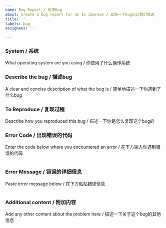```yaml
---
name: Bug Report / 反馈Bug
about: Create a bug report for us to improve / 反馈一个bug以让我们改进
title: ''
labels: bug
assignees: ''

---
```


### System / 系统
What operating system are you using / 你使用了什么操作系统

### Describe the bug / 描述bug
A clear and concise description of what the bug is / 简单地描述一下你遇到了什么bug

### To Reproduce / 复现过程
Describe how you reproduced this bug / 描述一下你是怎么复现这个bug的

### Error Code / 出现错误的代码
Enter the code below where you encountered an error / 在下方输入你遇到错误的代码
```

```

### Error Message / 错误的详细信息
Paste error message below / 在下方粘贴错误信息
```

```

### Additional content / 附加内容
Add any other content about the problem here / 描述一下关于这个bug的其他信息
